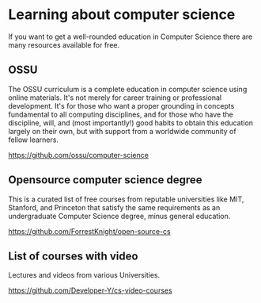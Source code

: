 # Learning about computer science 

If you want to get a well-rounded education in Computer Science there are many  resources available for free.

## OSSU

The OSSU curriculum is a complete education in computer science using online materials. It's not merely for career training or professional development. It's for those who want a proper grounding in concepts fundamental to all computing disciplines, and for those who have the discipline, will, and (most importantly!) good habits to obtain this education largely on their own, but with support from a worldwide community of fellow learners.

https://github.com/ossu/computer-science



## Opensource computer science degree 

This is a curated list of free courses from reputable universities like MIT, Stanford, and Princeton that satisfy the same requirements as an undergraduate Computer Science degree, minus general education.

https://github.com/ForrestKnight/open-source-cs


## List of courses with video

Lectures and videos from various Universities.

https://github.com/Developer-Y/cs-video-courses

